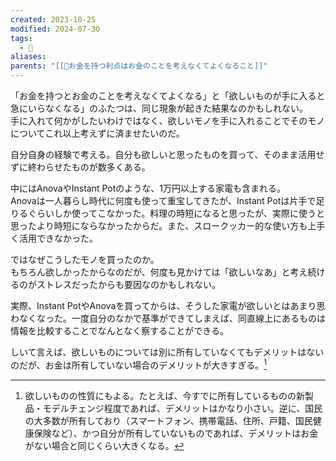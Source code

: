 ```yaml
---
created: 2023-10-25
modified: 2024-07-30
tags:
  - 💭
aliases: 
parents: "[[💭お金を持つ利点はお金のことを考えなくてよくなること]]"
---
```

「お金を持つとお金のことを考えなくてよくなる」と「欲しいものが手に入ると急にいらなくなる」のふたつは、同じ現象が起きた結果なのかもしれない。  
手に入れて何かがしたいわけではなく、欲しいモノを手に入れることでそのモノについてこれ以上考えずに済ませたいのだ。

自分自身の経験で考える。自分も欲しいと思ったものを買って、そのまま活用せずに終わらせたものが数多くある。

中にはAnovaやInstant Potのような、1万円以上する家電も含まれる。  
Anovaは一人暮らし時代に何度も使って重宝してきたが、Instant Potは片手で足りるぐらいしか使ってこなかった。料理の時短になると思ったが、実際に使うと思ったより時短にならなかったからだ。また、スロークッカー的な使い方も上手く活用できなかった。

ではなぜこうしたモノを買ったのか。  
もちろん欲しかったからなのだが、何度も見かけては「欲しいなあ」と考え続けるのがストレスだったからも要因なのかもしれない。

実際、Instant PotやAnovaを買ってからは、そうした家電が欲しいとはあまり思わなくなった。一度自分のなかで基準ができてしまえば、同直線上にあるものは情報を比較することでなんとなく察することができる。

しいて言えば、欲しいものについては別に所有していなくてもデメリットはないのだが、お金は所有していない場合のデメリットが大きすぎる。[^1]

[^1]: 欲しいものの性質にもよる。たとえば、今すでに所有しているものの新製品・モデルチェンジ程度であれば、デメリットはかなり小さい。逆に、国民の大多数が所有しており（スマートフォン、携帯電話、住所、戸籍、国民健康保険など）、かつ自分が所有していないものであれば、デメリットはお金がない場合と同じくらい大きくなる。
